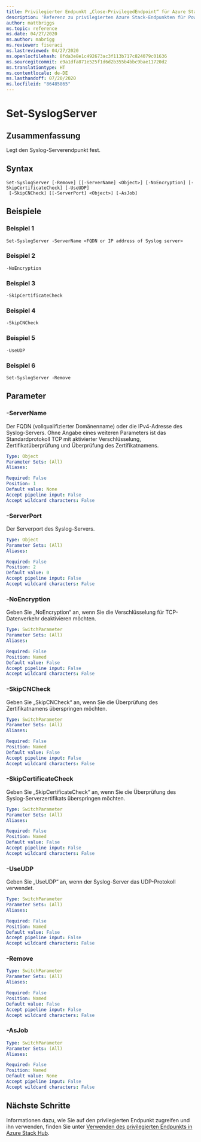 ```yaml
---
title: Privilegierter Endpunkt „Close-PrivilegedEndpoint“ für Azure Stack Hub
description: 'Referenz zu privilegierten Azure Stack-Endpunkten für PowerShell: Close-PrivilegedEndpoint'
author: mattbriggs
ms.topic: reference
ms.date: 04/27/2020
ms.author: mabrigg
ms.reviewer: fiseraci
ms.lastreviewed: 04/27/2020
ms.openlocfilehash: 8fda3e8e1c492673ac3f113b717c824079c01636
ms.sourcegitcommit: e9a1dfa871e525f1d6d2b355b4bbc9bae11720d2
ms.translationtype: HT
ms.contentlocale: de-DE
ms.lasthandoff: 07/20/2020
ms.locfileid: "86485865"
---
```

# <a name="set-syslogserver"></a>Set-SyslogServer

## <a name="synopsis"></a>Zusammenfassung
Legt den Syslog-Serverendpunkt fest.

## <a name="syntax"></a>Syntax

```
Set-SyslogServer [-Remove] [[-ServerName] <Object>] [-NoEncryption] [-SkipCertificateCheck] [-UseUDP]
 [-SkipCNCheck] [[-ServerPort] <Object>] [-AsJob]
```


## <a name="examples"></a>Beispiele

### <a name="example-1"></a>Beispiel 1

```
Set-SyslogServer -ServerName <FQDN or IP address of Syslog server>
```

### <a name="example-2"></a>Beispiel 2
```
-NoEncryption
```

### <a name="example-3"></a>Beispiel 3
```
-SkipCertificateCheck
```

### <a name="example-4"></a>Beispiel 4
```
-SkipCNCheck
```

### <a name="example-5"></a>Beispiel 5
```
-UseUDP
```

### <a name="example-6"></a>Beispiel 6
```
Set-SyslogServer -Remove
```

## <a name="parameters"></a>Parameter

### <a name="-servername"></a>-ServerName
Der FQDN (vollqualifizierter Domänenname) oder die IPv4-Adresse des Syslog-Servers.
Ohne Angabe eines weiteren Parameters ist das Standardprotokoll TCP mit aktivierter Verschlüsselung, Zertifikatüberprüfung und Überprüfung des Zertifikatnamens.

```yaml
Type: Object
Parameter Sets: (All)
Aliases:

Required: False
Position: 1
Default value: None
Accept pipeline input: False
Accept wildcard characters: False
```

### <a name="-serverport"></a>-ServerPort
Der Serverport des Syslog-Servers.

```yaml
Type: Object
Parameter Sets: (All)
Aliases:

Required: False
Position: 2
Default value: 0
Accept pipeline input: False
Accept wildcard characters: False
```

### <a name="-noencryption"></a>-NoEncryption
Geben Sie „NoEncryption“ an, wenn Sie die Verschlüsselung für TCP-Datenverkehr deaktivieren möchten.

```yaml
Type: SwitchParameter
Parameter Sets: (All)
Aliases:

Required: False
Position: Named
Default value: False
Accept pipeline input: False
Accept wildcard characters: False
```

### <a name="-skipcncheck"></a>-SkipCNCheck
Geben Sie „SkipCNCheck“ an, wenn Sie die Überprüfung des Zertifikatnamens überspringen möchten.

```yaml
Type: SwitchParameter
Parameter Sets: (All)
Aliases:

Required: False
Position: Named
Default value: False
Accept pipeline input: False
Accept wildcard characters: False
```

### <a name="-skipcertificatecheck"></a>-SkipCertificateCheck
Geben Sie „SkipCertificateCheck“ an, wenn Sie die Überprüfung des Syslog-Serverzertifikats überspringen möchten.

```yaml
Type: SwitchParameter
Parameter Sets: (All)
Aliases:

Required: False
Position: Named
Default value: False
Accept pipeline input: False
Accept wildcard characters: False
```

### <a name="-useudp"></a>-UseUDP
Geben Sie „UseUDP“ an, wenn der Syslog-Server das UDP-Protokoll verwendet.

```yaml
Type: SwitchParameter
Parameter Sets: (All)
Aliases:

Required: False
Position: Named
Default value: False
Accept pipeline input: False
Accept wildcard characters: False
```

### <a name="-remove"></a>-Remove
 

```yaml
Type: SwitchParameter
Parameter Sets: (All)
Aliases:

Required: False
Position: Named
Default value: False
Accept pipeline input: False
Accept wildcard characters: False
```

### <a name="-asjob"></a>-AsJob


```yaml
Type: SwitchParameter
Parameter Sets: (All)
Aliases:

Required: False
Position: Named
Default value: None
Accept pipeline input: False
Accept wildcard characters: False
```

## <a name="next-steps"></a>Nächste Schritte

Informationen dazu, wie Sie auf den privilegierten Endpunkt zugreifen und ihn verwenden, finden Sie unter [Verwenden des privilegierten Endpunkts in Azure Stack Hub](../../operator/azure-stack-privileged-endpoint.md).
